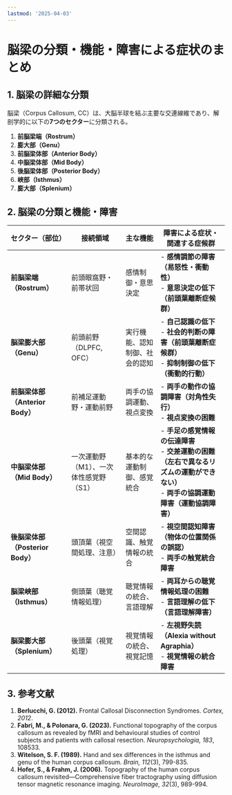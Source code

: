 ```yaml
---
lastmod: '2025-04-03'
---
```

# **脳梁の分類・機能・障害による症状のまとめ**

## **1. 脳梁の詳細な分類**

脳梁（Corpus Callosum, CC）は、大脳半球を結ぶ主要な交連線維であり、解剖学的に以下の**7つのセクター**に分類される。

1. **前脳梁端（Rostrum）**
2. **膨大部（Genu）**
3. **前脳梁体部（Anterior Body）**
4. **中脳梁体部（Mid Body）**
5. **後脳梁体部（Posterior Body）**
6. **峡部（Isthmus）**
7. **膨大部（Splenium）**



## **2. 脳梁の分類と機能・障害**

| **セクター（部位）**             | **接続領域**                           | **主な機能**                   | **障害による症状・関連する症候群**                                                                                                           |
| -------------------------------- | -------------------------------------- | ------------------------------ | -------------------------------------------------------------------------------------------------------------------------------------------- |
| **前脳梁端（Rostrum）**          | 前頭眼窩野・前帯状回                   | 感情制御・意思決定             | - **感情調節の障害（易怒性・衝動性）** <br> - **意思決定の低下（前頭葉離断症候群）**                                                         |
| **脳梁膨大部（Genu）**           | 前頭前野（DLPFC, OFC）                 | 実行機能、認知制御、社会的認知 | - **自己認識の低下** <br> - **社会的判断の障害（前頭葉離断症候群）** <br> - **抑制制御の低下（衝動的行動）**                                 |
| **前脳梁体部（Anterior Body）**  | 前補足運動野・運動前野                 | 両手の協調運動、視点変換       | - **両手の動作の協調障害（対角性失行）** <br> - **視点変換の困難**                                                                           |
| **中脳梁体部（Mid Body）**       | 一次運動野（M1）、一次体性感覚野（S1） | 基本的な運動制御、感覚統合     | - **手足の感覚情報の伝達障害** <br> - **交差運動の困難（左右で異なるリズムの運動ができない）** <br> - **両手の協調運動障害（運動協調障害）** |
| **後脳梁体部（Posterior Body）** | 頭頂葉（視空間処理、注意）             | 空間認識、触覚情報の統合       | - **視空間認知障害（物体の位置関係の誤認）** <br> - **両手の触覚統合障害**                                                                   |
| **脳梁峡部（Isthmus）**          | 側頭葉（聴覚情報処理）                 | 聴覚情報の統合、言語理解       | - **両耳からの聴覚情報処理の困難** <br> - **言語理解の低下（言語理解障害）**                                                                 |
| **脳梁膨大部（Splenium）**       | 後頭葉（視覚処理）                     | 視覚情報の統合、視覚記憶       | - **左視野失読（Alexia without Agraphia）** <br> - **視覚情報の統合障害**                                                                    |

## **3. 参考文献**

1. **Berlucchi, G. (2012).** Frontal Callosal Disconnection Syndromes. _Cortex, 2012_.
2. **Fabri, M., & Polonara, G. (2023).** Functional topography of the corpus callosum as revealed by fMRI and behavioural studies of control subjects and patients with callosal resection. _Neuropsychologia, 183_, 108533.
3. **Witelson, S. F. (1989).** Hand and sex differences in the isthmus and genu of the human corpus callosum. _Brain, 112_(3), 799-835.
4. **Hofer, S., & Frahm, J. (2006).** Topography of the human corpus callosum revisited—Comprehensive fiber tractography using diffusion tensor magnetic resonance imaging. _NeuroImage, 32_(3), 989-994.
